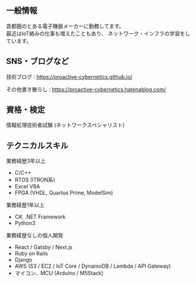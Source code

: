 ## 一般情報

首都圏のとある電子機器メーカーに勤務してます。  
最近はIoT絡みの仕事も増えたこともあり、
ネットワーク・インフラの学習をしています。

## SNS・ブログなど

技術ブログ : https://proactive-cybernetics.github.io/

その他書き散らし : https://proactive-cybernetics.hatenablog.com/

## 資格・検定

情報処理技術者試験 (ネットワークスペシャリスト)

## テクニカルスキル

業務経歴3年以上

* C/C++
* RTOS (ITRON系)
* Excel VBA
* FPGA (VHDL, Quartus Prime, ModelSim)

業務経歴1年以上

* C#, .NET Framework
* Python3

業務経歴なしの個人開発

* React / Gatsby / Next.js
* Ruby on Rails
* Django
* AWS (S3 / EC2 / IoT Core / DynamoDB / Lambda / API Gateway)
* マイコン、MCU (Arduino / M5Stack)
